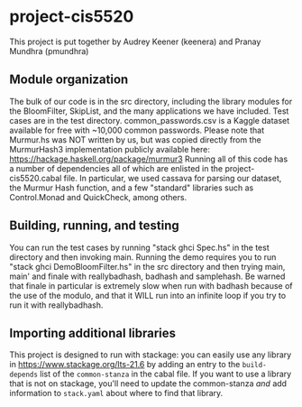# project-cis5520

This project is put together by Audrey Keener (keenera) and Pranay Mundhra (pmundhra)

## Module organization

The bulk of our code is in the src directory, including the library modules for the BloomFilter, SkipList, and the many applications we have included. Test cases are in the test directory. 
common_passwords.csv is a Kaggle dataset available for free with ~10,000 common passwords. 
Please note that Murmur.hs was NOT written by us, but was copied directly from the MurmurHash3 implementation publicly available here: https://hackage.haskell.org/package/murmur3
Running all of this code has a number of dependencies all of which are enlisted in the project-cis5520.cabal file. In particular, we used cassava for parsing our dataset, the Murmur Hash function, and a few "standard" libraries such as Control.Monad and QuickCheck, among others. 

## Building, running, and testing

You can run the test cases by running "stack ghci Spec.hs" in the test directory and then invoking main. 
Running the demo requires you to run "stack ghci DemoBloomFilter.hs" in the src directory and then 
trying main, main' and finale with reallybadhash, badhash and samplehash. Be warned that finale in particular is extremely slow when run with badhash because of the use of the modulo, and that it WILL run into an infinite loop if you try to run it with reallybadhash. 


## Importing additional libraries

This project is designed to run with stackage: you can easily use any library
in https://www.stackage.org/lts-21.6 by adding an entry to the
`build-depends` list of the `common-stanza` in the cabal file. If you want to
use a library that is not on stackage, you'll need to update the common-stanza
*and* add information to `stack.yaml` about where to find that library.

